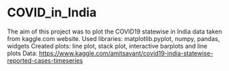 # COVID_in_India

The aim of this project was to plot the COVID19 statewise in India data taken from kaggle.com website. 
Used libraries: matplotlib.pyplot, numpy, pandas, widgets
Created plots: line plot, stack plot, interactive barplots and line plots
Data: https://www.kaggle.com/amitsavant/covid19-india-statewise-reported-cases-timeseries
